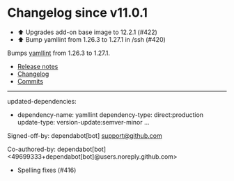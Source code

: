 # Changelog since v11.0.1
- ⬆️ Upgrades add-on base image to 12.2.1 (#422) 
- ⬆️ Bump yamllint from 1.26.3 to 1.27.1 in /ssh (#420)

Bumps [yamllint](https://github.com/adrienverge/yamllint) from 1.26.3 to 1.27.1.
- [Release notes](https://github.com/adrienverge/yamllint/releases)
- [Changelog](https://github.com/adrienverge/yamllint/blob/master/CHANGELOG.rst)
- [Commits](https://github.com/adrienverge/yamllint/compare/v1.26.3...v1.27.1)

---
updated-dependencies:
- dependency-name: yamllint
  dependency-type: direct:production
  update-type: version-update:semver-minor
...

Signed-off-by: dependabot[bot] <support@github.com>

Co-authored-by: dependabot[bot] <49699333+dependabot[bot]@users.noreply.github.com> 
- Spelling fixes (#416) 
